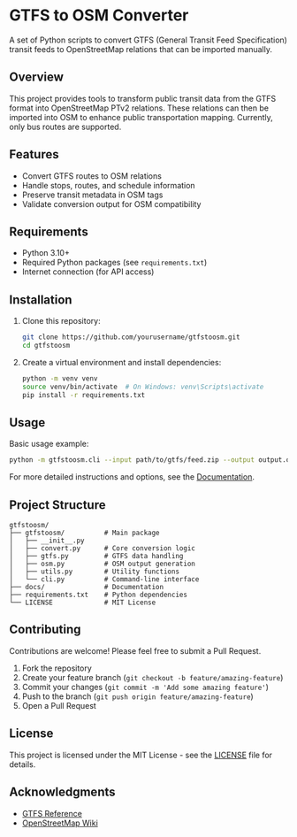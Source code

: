 # GTFS to OSM Converter

A set of Python scripts to convert GTFS (General Transit Feed Specification) transit feeds to OpenStreetMap relations that can be imported manually.

## Overview

This project provides tools to transform public transit data from the GTFS format into OpenStreetMap PTv2 relations. These relations can then be imported into OSM to enhance public transportation mapping. Currently, only bus routes are supported.

## Features

- Convert GTFS routes to OSM relations
- Handle stops, routes, and schedule information
- Preserve transit metadata in OSM tags
- Validate conversion output for OSM compatibility

## Requirements

- Python 3.10+
- Required Python packages (see `requirements.txt`)
- Internet connection (for API access)

## Installation

1. Clone this repository:

   ```bash
   git clone https://github.com/yourusername/gtfstoosm.git
   cd gtfstoosm
   ```

2. Create a virtual environment and install dependencies:
   ```bash
   python -m venv venv
   source venv/bin/activate  # On Windows: venv\Scripts\activate
   pip install -r requirements.txt
   ```

## Usage

Basic usage example:

```bash
python -m gtfstoosm.cli --input path/to/gtfs/feed.zip --output output.osc
```

For more detailed instructions and options, see the [Documentation](docs/usage.md).

## Project Structure

```
gtfstoosm/
├── gtfstoosm/          # Main package
│   ├── __init__.py
│   ├── convert.py      # Core conversion logic
│   ├── gtfs.py         # GTFS data handling
│   ├── osm.py          # OSM output generation
│   ├── utils.py        # Utility functions
│   └── cli.py          # Command-line interface
├── docs/               # Documentation
├── requirements.txt    # Python dependencies
└── LICENSE             # MIT License
```

## Contributing

Contributions are welcome! Please feel free to submit a Pull Request.

1. Fork the repository
2. Create your feature branch (`git checkout -b feature/amazing-feature`)
3. Commit your changes (`git commit -m 'Add some amazing feature'`)
4. Push to the branch (`git push origin feature/amazing-feature`)
5. Open a Pull Request

## License

This project is licensed under the MIT License - see the [LICENSE](LICENSE) file for details.

## Acknowledgments

- [GTFS Reference](https://developers.google.com/transit/gtfs/reference)
- [OpenStreetMap Wiki](https://wiki.openstreetmap.org/wiki/Public_transport)
